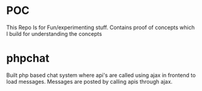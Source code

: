 # POC
This Repo Is for Fun/experimenting stuff. Contains proof of concepts which I build for understanding the concepts

# phpchat
Built php based chat system where api's are called using ajax in frontend to load messages. Messages are posted by calling apis through ajax.
